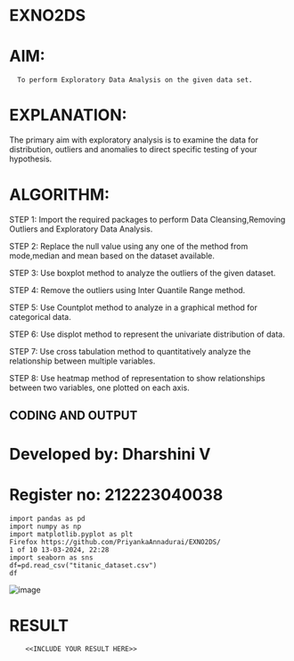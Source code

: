 # EXNO2DS
# AIM:
      To perform Exploratory Data Analysis on the given data set.
      
# EXPLANATION:
  The primary aim with exploratory analysis is to examine the data for distribution, outliers and anomalies to direct specific testing of your hypothesis.
  
# ALGORITHM:
STEP 1: Import the required packages to perform Data Cleansing,Removing Outliers and Exploratory Data Analysis.

STEP 2: Replace the null value using any one of the method from mode,median and mean based on the dataset available.

STEP 3: Use boxplot method to analyze the outliers of the given dataset.

STEP 4: Remove the outliers using Inter Quantile Range method.

STEP 5: Use Countplot method to analyze in a graphical method for categorical data.

STEP 6: Use displot method to represent the univariate distribution of data.

STEP 7: Use cross tabulation method to quantitatively analyze the relationship between multiple variables.

STEP 8: Use heatmap method of representation to show relationships between two variables, one plotted on each axis.

## CODING AND OUTPUT
# Developed by: Dharshini V
# Register no: 212223040038

```
import pandas as pd
import numpy as np
import matplotlib.pyplot as plt
Firefox https://github.com/PriyankaAnnadurai/EXNO2DS/
1 of 10 13-03-2024, 22:28
import seaborn as sns
df=pd.read_csv("titanic_dataset.csv")
df
```
![image](https://github.com/user-attachments/assets/5ba63490-0329-464c-b2bc-7fac54495cca)



# RESULT
        <<INCLUDE YOUR RESULT HERE>>
